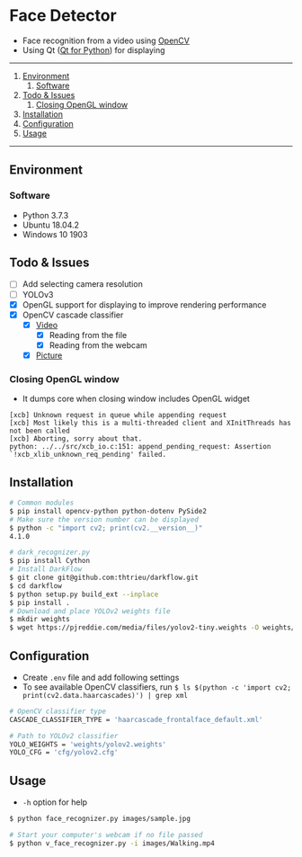 # Face Detector

- Face recognition from a video using [OpenCV](https://pypi.org/project/opencv-python/)
- Using Qt ([Qt for Python](https://doc.qt.io/qtforpython/index.html)) for displaying

---

1. [Environment](#Environment)
   1. [Software](#Software)
1. [Todo & Issues](#Todo--Issues)
   1. [Closing OpenGL window](#Closing-OpenGL-window)
1. [Installation](#Installation)
1. [Configuration](#Configuration)
1. [Usage](#Usage)

---

## Environment

### Software

- Python 3.7.3
- Ubuntu 18.04.2
- Windows 10 1903

## Todo & Issues

- [ ] Add selecting camera resolution
- [ ] YOLOv3
- [x] OpenGL support for displaying to improve rendering performance
- [x] OpenCV cascade classifier
    - [x] [Video](https://docs.opencv.org/3.0-beta/doc/py_tutorials/py_gui/py_video_display/py_video_display.html)
        - [x] Reading from the file
        - [x] Reading from the webcam
    - [x] [Picture](https://docs.opencv.org/3.0-beta/doc/py_tutorials/py_objdetect/py_face_detection/py_face_detection.html#face-detection)

### Closing OpenGL window

- It dumps core when closing window includes OpenGL widget

```
[xcb] Unknown request in queue while appending request
[xcb] Most likely this is a multi-threaded client and XInitThreads has not been called
[xcb] Aborting, sorry about that.
python: ../../src/xcb_io.c:151: append_pending_request: Assertion `!xcb_xlib_unknown_req_pending' failed.
```

## Installation

```bash
# Common modules
$ pip install opencv-python python-dotenv PySide2
# Make sure the version number can be displayed
$ python -c "import cv2; print(cv2.__version__)"
4.1.0

# dark_recognizer.py
$ pip install Cython
# Install DarkFlow
$ git clone git@github.com:thtrieu/darkflow.git
$ cd darkflow
$ python setup.py build_ext --inplace
$ pip install .
# Download and place YOLOv2 weights file
$ mkdir weights
$ wget https://pjreddie.com/media/files/yolov2-tiny.weights -O weights/yolov2-tiny.weights
```

## Configuration

- Create `.env` file and add following settings
- To see available OpenCV classifiers, run `$ ls $(python -c 'import cv2; print(cv2.data.haarcascades)') | grep xml`

```bash
# OpenCV classifier type
CASCADE_CLASSIFIER_TYPE = 'haarcascade_frontalface_default.xml'

# Path to YOLOv2 classifier
YOLO_WEIGHTS = 'weights/yolov2.weights'
YOLO_CFG = 'cfg/yolov2.cfg'
```

## Usage

- `-h` option for help

```bash
$ python face_recognizer.py images/sample.jpg

# Start your computer's webcam if no file passed
$ python v_face_recognizer.py -i images/Walking.mp4
```

[tf]: https://www.tensorflow.org/
[pydl]: https://www.python.org/downloads/release/python-367/
[opencv]: https://opencv.org/releases.html
